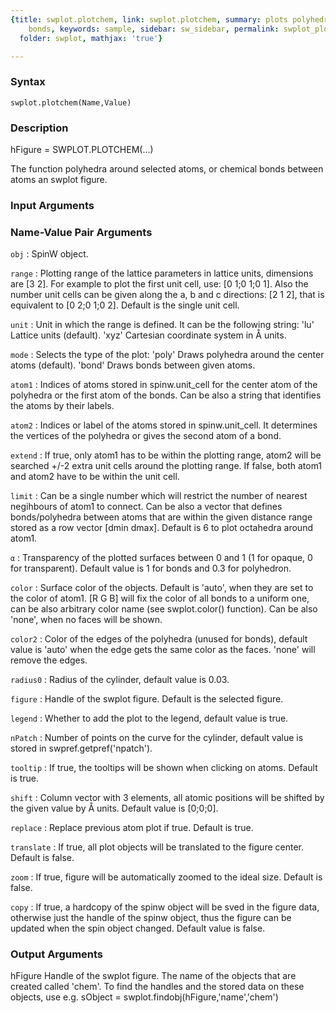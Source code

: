 ```yaml
---
{title: swplot.plotchem, link: swplot.plotchem, summary: plots polyhedra or chemical
    bonds, keywords: sample, sidebar: sw_sidebar, permalink: swplot_plotchem.html,
  folder: swplot, mathjax: 'true'}

---
```


### Syntax

`swplot.plotchem(Name,Value)`

### Description

hFigure = SWPLOT.PLOTCHEM(...)
 
The function polyhedra around selected  atoms, or chemical bonds between
atoms an swplot figure.
 

### Input Arguments

### Name-Value Pair Arguments

`obj`
: SpinW object.

`range`
: Plotting range of the lattice parameters in lattice units,
  dimensions are [3 2]. For example to plot the first unit cell,
  use: [0 1;0 1;0 1]. Also the number unit cells can be given
  along the a, b and c directions: [2 1 2], that is equivalent to
  [0 2;0 1;0 2]. Default is the single unit cell.

`unit`
: Unit in which the range is defined. It can be the following
  string:
      'lu'        Lattice units (default).
      'xyz'       Cartesian coordinate system in Å units.

`mode`
: Selects the type of the plot:
      'poly'      Draws polyhedra around the center atoms
                  (default).
      'bond'      Draws bonds between given atoms.

`atom1`
: Indices of atoms stored in spinw.unit_cell for the center atom
  of the polyhedra or the first atom of the bonds. Can be also a
  string that identifies the atoms by their labels.

`atom2`
: Indices or label of the atoms stored in spinw.unit_cell. It
  determines the vertices of the polyhedra or gives the second
  atom of a bond.

`extend`
: If true, only atom1 has to be within the plotting range, atom2
  will be searched +/-2 extra unit cells around the plotting
  range. If false, both atom1 and atom2 have to be within the
  unit cell.

`limit`
: Can be a single number which will restrict the number of
  nearest negihbours of atom1 to connect. Can be also a vector
  that defines bonds/polyhedra between atoms that are within the
  given distance range stored as a row vector [dmin dmax].
  Default is 6 to plot octahedra around atom1.

`α`
:   Transparency of the plotted surfaces between 0 and 1 (1 for
  opaque, 0 for transparent). Default value is 1 for bonds and
  0.3 for polyhedron.

`color`
: Surface color of the objects. Default is 'auto', when they are
  set to the color of atom1. [R G B] will fix the color of all
  bonds to a uniform one, can be also arbitrary color name (see
  swplot.color() function). Can be also 'none', when no faces
  will be shown.

`color2`
: Color of the edges of the polyhedra (unused for bonds), default
  value is 'auto' when the edge gets the same color as the faces.
  'none' will remove the edges.

`radius0`
: Radius of the cylinder, default value is 0.03.

`figure`
: Handle of the swplot figure. Default is the selected figure.

`legend`
: Whether to add the plot to the legend, default value is true.

`nPatch`
: Number of points on the curve for the cylinder, default
  value is stored in swpref.getpref('npatch').

`tooltip`
: If true, the tooltips will be shown when clicking on atoms.
  Default is true.

`shift`
: Column vector with 3 elements, all atomic positions will be
  shifted by the given value by Å units. Default value is
  [0;0;0].

`replace`
: Replace previous atom plot if true. Default is true.

`translate`
: If true, all plot objects will be translated to the figure
  center. Default is false.

`zoom`
: If true, figure will be automatically zoomed to the ideal size.
  Default is false.

`copy`
: If true, a hardcopy of the spinw object will be sved in the
  figure data, otherwise just the handle of the spinw object, 
  thus the figure can be updated when the spin object changed.
  Default value is false. 

### Output Arguments

hFigure           Handle of the swplot figure.
The name of the objects that are created called 'chem'. To find the
handles and the stored data on these objects, use e.g.
  sObject = swplot.findobj(hFigure,'name','chem')

